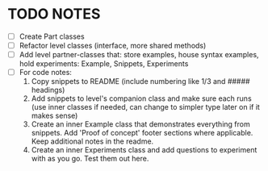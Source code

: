 # TODO NOTES
- [ ] Create Part classes
- [ ] Refactor level classes (interface, more shared methods)
- [ ] Add level partner-classes that: store examples, house syntax examples, hold experiments: Example, Snippets, Experiments
- [ ] For code notes: 
    1. Copy snippets to README (include numbering like 1/3 and ##### headings) 
    2. Add snippets to level's companion class and make sure each runs (use inner classes if needed, can change to simpler type later on if it makes sense)
    3. Create an inner Example class that demonstrates everything from snippets. Add 'Proof of concept' footer sections where applicable. Keep additional notes in the readme.
    4. Create an inner Experiments class and add questions to experiment with as you go. Test them out here.